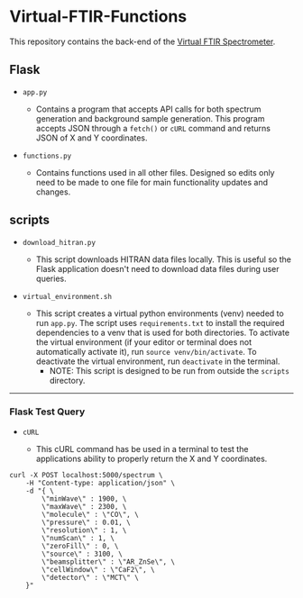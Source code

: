 # Virtual-FTIR-Functions

This repository contains the back-end of the [Virtual FTIR Spectrometer](https://github.com/RastonLab/Virtual-FTIR-Spectrometer).

## Flask

- `app.py`

  - Contains a program that accepts API calls for both spectrum generation and background sample generation. This program accepts JSON through a `fetch()` or `cURL` command and returns JSON of X and Y coordinates.

- `functions.py`

  - Contains functions used in all other files. Designed so edits only need to be made to one file for main functionality updates and changes.

## scripts

- `download_hitran.py`

  - This script downloads HITRAN data files locally. This is useful so the Flask application doesn't need to download data files during user queries.

- `virtual_environment.sh`

  - This script creates a virtual python environments (venv) needed to run `app.py`. The script uses `requirements.txt` to install the required dependencies to a venv that is used for both directories. To activate the virtual environment (if your editor or terminal does not automatically activate it), run `source venv/bin/activate`. To deactivate the virtual environment, run `deactivate` in the terminal.
    - NOTE: This script is designed to be run from outside the `scripts` directory.

---

### Flask Test Query

- `cURL`

  - This cURL command has be used in a terminal to test the applications ability to properly return the X and Y coordinates.

```
curl -X POST localhost:5000/spectrum \
    -H "Content-type: application/json" \
    -d "{ \
        \"minWave\" : 1900, \
        \"maxWave\" : 2300, \
        \"molecule\" : \"CO\", \
        \"pressure\" : 0.01, \
        \"resolution\" : 1, \
        \"numScan\" : 1, \
        \"zeroFill\" : 0, \
        \"source\" : 3100, \
        \"beamsplitter\" : \"AR_ZnSe\", \
        \"cellWindow\" : \"CaF2\", \
        \"detector\" : \"MCT\" \
    }"
```
